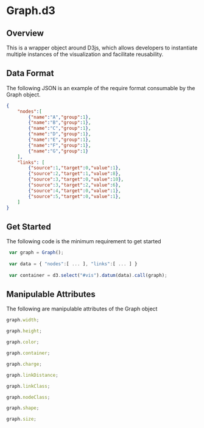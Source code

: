 # Graph.d3

## Overview
This is a wrapper object around D3js, which allows developers to instantiate multiple instances of the visualization and facilitate reusability.

## Data Format
The following JSON is an example of the require format consumable by the Graph object.

````json
{
    "nodes":[
        {"name":"A","group":1},
        {"name":"B","group":1},
        {"name":"C","group":1},
        {"name":"D","group":1},
        {"name":"E","group":1},
        {"name":"F","group":1},
        {"name":"G","group":1}
    ],
    "links": [
        {"source":1,"target":0,"value":1},
        {"source":2,"target":1,"value":8},
        {"source":3,"target":0,"value":10},
        {"source":3,"target":2,"value":6},
        {"source":4,"target":0,"value":1},
        {"source":5,"target":0,"value":1},    
    ]
}
````

## Get Started
The following code is the minimum requirement to get started

````javascript
 var graph = Graph();
 
 var data = { "nodes":[ ... ], "links":[ ... ] }
 
 var container = d3.select("#vis").datum(data).call(graph);
````

## Manipulable Attributes
The following are manipulable attributes of the Graph object

````javascript
graph.width;

graph.height;

graph.color;

graph.container;

graph.charge;

graph.linkDistance;

graph.linkClass;

graph.nodeClass;

graph.shape;

graph.size;
````
